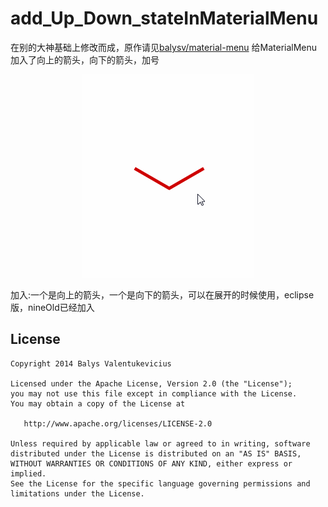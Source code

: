 # add_Up_Down_stateInMaterialMenu
在别的大神基础上修改而成，原作请见[balysv/material-menu][1]
给MaterialMenu加入了向上的箭头，向下的箭头，加号

<p align="center">
  <img src="art/materialMenu.gif" />
</p>

</n>加入:一个是向上的箭头，一个是向下的箭头，可以在展开的时候使用，eclipse版，nineOld已经加入


License
-----------

```
Copyright 2014 Balys Valentukevicius

Licensed under the Apache License, Version 2.0 (the "License");
you may not use this file except in compliance with the License.
You may obtain a copy of the License at

   http://www.apache.org/licenses/LICENSE-2.0

Unless required by applicable law or agreed to in writing, software
distributed under the License is distributed on an "AS IS" BASIS,
WITHOUT WARRANTIES OR CONDITIONS OF ANY KIND, either express or implied.
See the License for the specific language governing permissions and
limitations under the License.
```

[1]:https://github.com/balysv/material-menu
